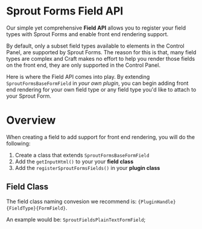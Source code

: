 # Sprout Forms Field API
Our simple yet comprehensive **Field API** allows you to register your field types with Sprout Forms and enable front end rendering support.

By default, only a subset field types available to elements in the Control Panel, are supported by Sprout Forms. The reason for this is that, many field types are complex and Craft makes no effort to help you render those fields on the front end, they are only supported in the Control Panel.

Here is where the Field API comes into play. By extending `SproutFormsBaseFormField` in _your own plugin_, you can begin adding front end rendering for your own field type or any field type you'd like to attach to your Sprout Form.

# Overview
When creating a field to add support for front end rendering, you will do the following:

1. Create a class that extends `SproutFormsBaseFormField`
2. Add the `getInputHtml()` to your your **field class**
3. Add the `registerSproutFormsFields()` in your **plugin class**

## Field Class
The field class naming convesion we recommend is: `{PluginHandle}{FieldType}{FormField}`.

An example would be: `SproutFieldsPlainTextFormField`;
